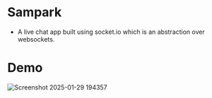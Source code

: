 # Sampark
- A live chat app built using socket.io which is an abstraction over websockets.
# Demo
![Screenshot 2025-01-29 194357](https://github.com/user-attachments/assets/21945468-2f3d-4e56-9e2c-0fa9d69e09dd)
